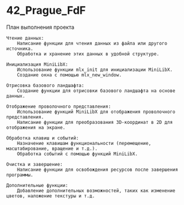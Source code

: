 # 42_Prague_FdF

План выполнения проекта

    Чтение данных:
        Написание функции для чтения данных из файла или другого источника.
        Обработка и хранение этих данных в удобной структуре.

    Инициализация MiniLibX:
        Использование функции mlx_init для инициализации MiniLibX.
        Создание окна с помощью mlx_new_window.

    Отрисовка базового ландшафта:
        Создание функции для отрисовки базового ландшафта на основе данных.

    Отображение проволочного представления:
        Использование функций MiniLibX для отображения проволочного представления.
        Написание функции для преобразования 3D-координат в 2D для отображения на экране.

    Обработка клавиш и событий:
        Назначение клавишам функциональности (перемещение, масштабирование, вращение и т.д.).
        Обработка событий с помощью функций MiniLibX.

    Очистка и завершение:
        Написание функции для освобождения ресурсов после завершения программы.

    Дополнительные функции:
        Добавление дополнительных возможностей, таких как изменение цветов, наложение текстуры и т.д.
